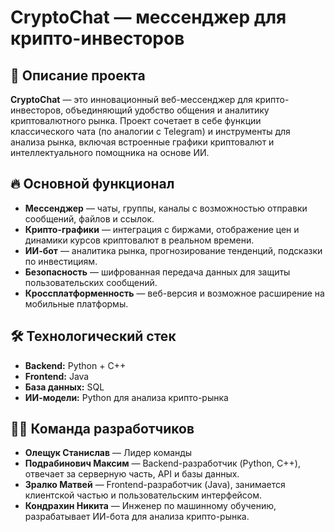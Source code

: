 #  CryptoChat — мессенджер для крипто-инвесторов

## 🚀 Описание проекта

**CryptoChat** — это инновационный веб-мессенджер для крипто-инвесторов, объединяющий удобство общения и аналитику криптовалютного рынка. Проект сочетает в себе функции классического чата (по аналогии с Telegram) и инструменты для анализа рынка, включая встроенные графики криптовалют и интеллектуального помощника на основе ИИ.

## 🔥 Основной функционал

- **Мессенджер** — чаты, группы, каналы с возможностью отправки сообщений, файлов и ссылок.
- **Крипто-графики** — интеграция с биржами, отображение цен и динамики курсов криптовалют в реальном времени.
- **ИИ-бот** — аналитика рынка, прогнозирование тенденций, подсказки по инвестициям.
- **Безопасность** — шифрованная передача данных для защиты пользовательских сообщений.
- **Кроссплатформенность** — веб-версия и возможное расширение на мобильные платформы.

## 🛠 Технологический стек

- **Backend:** Python + C++ 
- **Frontend:** Java 
- **База данных:** SQL 
- **ИИ-модели:** Python для анализа крипто-рынка

## 👨‍💻 Команда разработчиков

- **Олещук Станислав** — Лидер команды
- **Подрабинович Максим** — Backend-разработчик (Python, C++), отвечает за серверную часть, API и базы данных.  
- **Зралко Матвей** — Frontend-разработчик (Java), занимается клиентской частью и пользовательским интерфейсом.  
- **Кондрахин Никита** — Инженер по машинному обучению, разрабатывает ИИ-бота для анализа крипто-рынка.  
